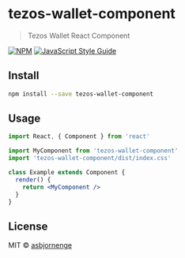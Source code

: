 # tezos-wallet-component

> Tezos Wallet React Component

[![NPM](https://img.shields.io/npm/v/tezos-wallet-component.svg)](https://www.npmjs.com/package/tezos-wallet-component) [![JavaScript Style Guide](https://img.shields.io/badge/code_style-standard-brightgreen.svg)](https://standardjs.com)

## Install

```bash
npm install --save tezos-wallet-component
```

## Usage

```jsx
import React, { Component } from 'react'

import MyComponent from 'tezos-wallet-component'
import 'tezos-wallet-component/dist/index.css'

class Example extends Component {
  render() {
    return <MyComponent />
  }
}
```

## License

MIT © [asbjornenge](https://github.com/asbjornenge)
